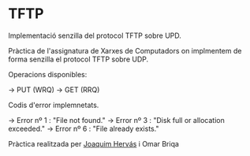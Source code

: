 # TFTP
Implementació senzilla del protocol TFTP sobre UPD.

Pràctica de l'assignatura de Xarxes de Computadors on implmentem de forma senzilla el protocol TFTP sobre UDP.

Operacions disponibles:

  -> PUT (WRQ)
  -> GET (RRQ)

Codis d'error implemnetats.

  -> Error nº 1 : "File not found."
  -> Error nº 3 : "Disk full or allocation exceeded."
  -> Error nº 6 : "File already exists."

Pràctica realitzada per [Joaquim Hervás](https://github.com/Hospuntake) i Omar Briqa
